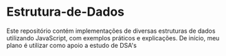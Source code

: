 # Estrutura-de-Dados
Este repositório contém implementações de diversas estruturas de dados utilizando JavaScript, com exemplos práticos e explicações.
De início, meu plano é utilizar como apoio a estudo de DSA's
